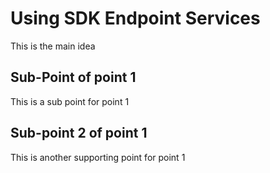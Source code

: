 # Using SDK Endpoint Services

This is the main idea

## Sub-Point of point 1

This is a sub point for point 1
## Sub-point 2 of point 1
This is another supporting point for point 1
